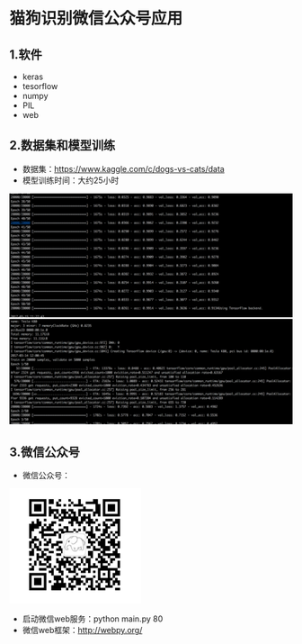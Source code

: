 # 猫狗识别微信公众号应用


## 1.软件
* keras
* tesorflow
* numpy
* PIL
* web

## 2.数据集和模型训练
* 数据集：https://www.kaggle.com/c/dogs-vs-cats/data
* 模型训练时间：大约25小时

![](https://github.com/william-developer/machine-learning/blob/master/projects_cn/dog_vs_cat/image/1.png)  
![](https://github.com/william-developer/machine-learning/blob/master/projects_cn/dog_vs_cat/image/2.png)  


## 3.微信公众号
* 微信公众号：

![](https://github.com/william-developer/machine-learning/blob/master/projects_cn/dog_vs_cat/image/tx.png)
* 启动微信web服务：python main.py 80
* 微信web框架：http://webpy.org/


